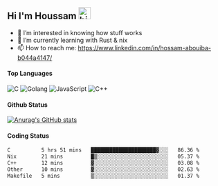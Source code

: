 ## Hi I'm Houssam <img src="https://user-images.githubusercontent.com/1303154/88677602-1635ba80-d120-11ea-84d8-d263ba5fc3c0.gif" width="28px" alt="hi">

- 👀 I’m interested in knowing how stuff works
- 🔭 I’m currently learning with Rust & nix
- 📫 How to reach me: https://www.linkedin.com/in/hossam-abouiba-b044a4147/

#### Top Languages

![C](https://img.shields.io/badge/c-%2300599C.svg?style=for-the-badge&logo=c&logoColor=white)
![Golang](https://img.shields.io/badge/go-blue?style=for-the-badge&logo=Goland)
![JavaScript](https://img.shields.io/badge/javascript-%23323330.svg?style=for-the-badge&logo=javascript&logoColor=%23F7DF1E)
![C++](https://img.shields.io/badge/C%2B%2B-blue?style=for-the-badge&logo=C%2B%2B)


#### Github Status
[![Anurag's GitHub stats](https://github-readme-stats.vercel.app/api?username=0xhoussam&theme=tokyonight)](https://github.com/anuraghazra/github-readme-stats)

#### Coding Status
<!--START_SECTION:waka-->

```txt
C          5 hrs 51 mins   █████████████████████▓░░░   86.36 %
Nix        21 mins         █▒░░░░░░░░░░░░░░░░░░░░░░░   05.37 %
C++        12 mins         ▓░░░░░░░░░░░░░░░░░░░░░░░░   03.08 %
Other      10 mins         ▓░░░░░░░░░░░░░░░░░░░░░░░░   02.63 %
Makefile   5 mins          ▒░░░░░░░░░░░░░░░░░░░░░░░░   01.37 %
```

<!--END_SECTION:waka-->
